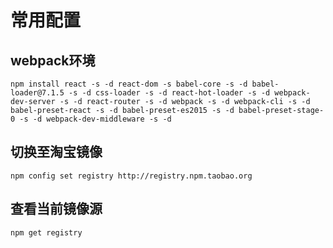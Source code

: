 # 常用配置

##  webpack环境

`npm install react -s -d react-dom -s babel-core -s -d babel-loader@7.1.5 -s -d css-loader -s -d react-hot-loader -s -d webpack-dev-server -s -d react-router -s -d webpack -s -d webpack-cli -s -d babel-preset-react -s -d babel-preset-es2015 -s -d babel-preset-stage-0 -s -d webpack-dev-middleware -s -d`

## 切换至淘宝镜像

`npm config set registry http://registry.npm.taobao.org`

## 查看当前镜像源

`npm get registry`